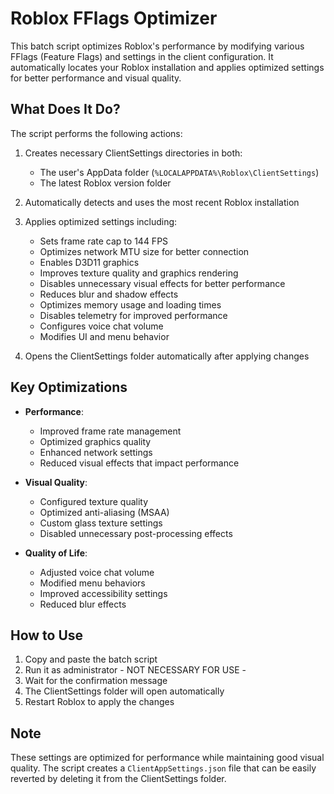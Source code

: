 # Roblox FFlags Optimizer

This batch script optimizes Roblox's performance by modifying various FFlags (Feature Flags) and settings in the client configuration. It automatically locates your Roblox installation and applies optimized settings for better performance and visual quality.

## What Does It Do?

The script performs the following actions:

1. Creates necessary ClientSettings directories in both:
   - The user's AppData folder (`%LOCALAPPDATA%\Roblox\ClientSettings`)
   - The latest Roblox version folder

2. Automatically detects and uses the most recent Roblox installation

3. Applies optimized settings including:
   - Sets frame rate cap to 144 FPS
   - Optimizes network MTU size for better connection
   - Enables D3D11 graphics
   - Improves texture quality and graphics rendering
   - Disables unnecessary visual effects for better performance
   - Reduces blur and shadow effects
   - Optimizes memory usage and loading times
   - Disables telemetry for improved performance
   - Configures voice chat volume
   - Modifies UI and menu behavior

4. Opens the ClientSettings folder automatically after applying changes

## Key Optimizations

- **Performance**: 
  - Improved frame rate management
  - Optimized graphics quality
  - Enhanced network settings
  - Reduced visual effects that impact performance

- **Visual Quality**:
  - Configured texture quality
  - Optimized anti-aliasing (MSAA)
  - Custom glass texture settings
  - Disabled unnecessary post-processing effects

- **Quality of Life**:
  - Adjusted voice chat volume
  - Modified menu behaviors
  - Improved accessibility settings
  - Reduced blur effects

## How to Use

1. Copy and paste the batch script
2. Run it as administrator - NOT NECESSARY FOR USE -
3. Wait for the confirmation message
4. The ClientSettings folder will open automatically
5. Restart Roblox to apply the changes

## Note

These settings are optimized for performance while maintaining good visual quality. The script creates a `ClientAppSettings.json` file that can be easily reverted by deleting it from the ClientSettings folder.
